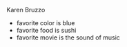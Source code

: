 Karen Bruzzo

* favorite color is blue
* favorite food is sushi
* favorite movie is the sound of music

